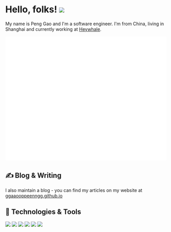 # Hello, folks! <img src="https://raw.githubusercontent.com/MartinHeinz/MartinHeinz/master/wave.gif" width="30px">

My name is Peng Gao and I'm a software engineer. I'm from China, living in Shanghai and currently working at [Heywhale](https://www.heywhale.com/).

<!-- If you're using "master" as default branch -->
![Metrics](https://github.com/ggaaooppeenngg/ggaaooppeenngg/blob/master/github-metrics.svg)

## &#x270d; Blog & Writing

I also maintain a blog - you can find my articles on my website at [ggaaooppeenngg.github.io](https://ggaaooppeenngg.github.io)

## 🔧 Technologies & Tools
![](https://img.shields.io/badge/OS-Linux-informational?style=flat&logo=linux&logoColor=white&color=2bbc8a)
![](https://img.shields.io/badge/Code-Python-informational?style=flat&logo=python&logoColor=white&color=2bbc8a)
![](https://img.shields.io/badge/Code-Golang-informational?style=flat&logo=go&logoColor=white&color=2bbc8a)
![](https://img.shields.io/badge/Shell-Bash-informational?style=flat&logo=gnu-bash&logoColor=white&color=2bbc8a)
![](https://img.shields.io/badge/Tools-Docker-informational?style=flat&logo=docker&logoColor=white&color=2bbc8a)
![](https://img.shields.io/badge/Tools-Kubernetes-informational?style=flat&logo=kubernetes&logoColor=white&color=2bbc8a)
